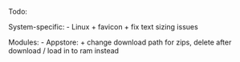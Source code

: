 Todo:

System-specific:
    - Linux
        + favicon
        + fix text sizing issues



Modules:
    - Appstore:
        + change download path for zips, delete after download / load in to ram instead
     
    
